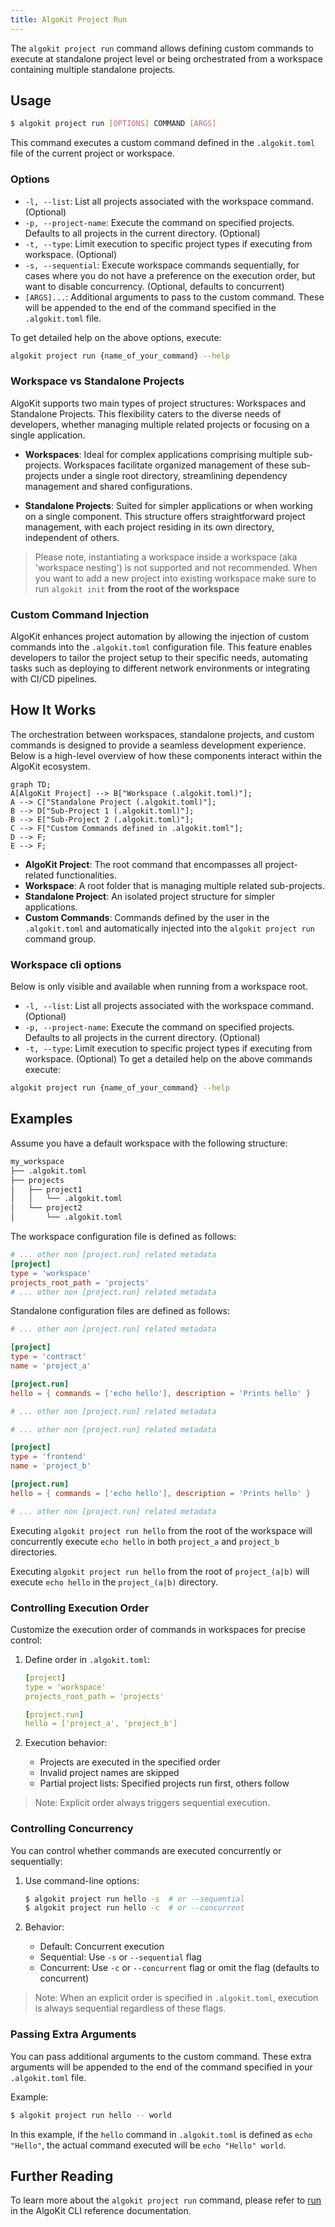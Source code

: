 ```yaml
---
title: AlgoKit Project Run
---
```


The `algokit project run` command allows defining custom commands to execute at standalone project level or being orchestrated from a workspace containing multiple standalone projects.

## Usage

```sh
$ algokit project run [OPTIONS] COMMAND [ARGS]
```

This command executes a custom command defined in the `.algokit.toml` file of the current project or workspace.

### Options

- `-l, --list`: List all projects associated with the workspace command. (Optional)
- `-p, --project-name`: Execute the command on specified projects. Defaults to all projects in the current directory. (Optional)
- `-t, --type`: Limit execution to specific project types if executing from workspace. (Optional)
- `-s, --sequential`: Execute workspace commands sequentially, for cases where you do not have a preference on the execution order, but want to disable concurrency. (Optional, defaults to concurrent)
- `[ARGS]...`: Additional arguments to pass to the custom command. These will be appended to the end of the command specified in the `.algokit.toml` file.

To get detailed help on the above options, execute:

```bash
algokit project run {name_of_your_command} --help
```

### Workspace vs Standalone Projects

AlgoKit supports two main types of project structures: Workspaces and Standalone Projects. This flexibility caters to the diverse needs of developers, whether managing multiple related projects or focusing on a single application.

- **Workspaces**: Ideal for complex applications comprising multiple sub-projects. Workspaces facilitate organized management of these sub-projects under a single root directory, streamlining dependency management and shared configurations.

- **Standalone Projects**: Suited for simpler applications or when working on a single component. This structure offers straightforward project management, with each project residing in its own directory, independent of others.

> Please note, instantiating a workspace inside a workspace (aka 'workspace nesting') is not supported and not recommended. When you want to add a new project into existing workspace make sure to run `algokit init` **from the root of the workspace**

### Custom Command Injection

AlgoKit enhances project automation by allowing the injection of custom commands into the `.algokit.toml` configuration file. This feature enables developers to tailor the project setup to their specific needs, automating tasks such as deploying to different network environments or integrating with CI/CD pipelines.

## How It Works

The orchestration between workspaces, standalone projects, and custom commands is designed to provide a seamless development experience. Below is a high-level overview of how these components interact within the AlgoKit ecosystem.

```mermaid
graph TD;
A[AlgoKit Project] --> B["Workspace (.algokit.toml)"];
A --> C["Standalone Project (.algokit.toml)"];
B --> D["Sub-Project 1 (.algokit.toml)"];
B --> E["Sub-Project 2 (.algokit.toml)"];
C --> F["Custom Commands defined in .algokit.toml"];
D --> F;
E --> F;
```

- **AlgoKit Project**: The root command that encompasses all project-related functionalities.
- **Workspace**: A root folder that is managing multiple related sub-projects.
- **Standalone Project**: An isolated project structure for simpler applications.
- **Custom Commands**: Commands defined by the user in the `.algokit.toml` and automatically injected into the `algokit project run` command group.

### Workspace cli options

Below is only visible and available when running from a workspace root.

- `-l, --list`: List all projects associated with the workspace command. (Optional)
- `-p, --project-name`: Execute the command on specified projects. Defaults to all projects in the current directory. (Optional)
- `-t, --type`: Limit execution to specific project types if executing from workspace. (Optional)
  To get a detailed help on the above commands execute:

```bash
algokit project run {name_of_your_command} --help
```

## Examples

Assume you have a default workspace with the following structure:

```bash
my_workspace
├── .algokit.toml
├── projects
│   ├── project1
│   │   └── .algokit.toml
│   └── project2
│       └── .algokit.toml
```

The workspace configuration file is defined as follows:

```toml
# ... other non [project.run] related metadata
[project]
type = 'workspace'
projects_root_path = 'projects'
# ... other non [project.run] related metadata
```

Standalone configuration files are defined as follows:

```toml
# ... other non [project.run] related metadata

[project]
type = 'contract'
name = 'project_a'

[project.run]
hello = { commands = ['echo hello'], description = 'Prints hello' }

# ... other non [project.run] related metadata
```

```toml
# ... other non [project.run] related metadata

[project]
type = 'frontend'
name = 'project_b'

[project.run]
hello = { commands = ['echo hello'], description = 'Prints hello' }

# ... other non [project.run] related metadata
```

Executing `algokit project run hello` from the root of the workspace will concurrently execute `echo hello` in both `project_a` and `project_b` directories.

Executing `algokit project run hello` from the root of `project_(a|b)` will execute `echo hello` in the `project_(a|b)` directory.

### Controlling Execution Order

Customize the execution order of commands in workspaces for precise control:

1. Define order in `.algokit.toml`:

   ```yaml
   [project]
   type = 'workspace'
   projects_root_path = 'projects'

   [project.run]
   hello = ['project_a', 'project_b']
   ```

2. Execution behavior:
   - Projects are executed in the specified order
   - Invalid project names are skipped
   - Partial project lists: Specified projects run first, others follow

> Note: Explicit order always triggers sequential execution.

### Controlling Concurrency

You can control whether commands are executed concurrently or sequentially:

1. Use command-line options:

   ```sh
   $ algokit project run hello -s  # or --sequential
   $ algokit project run hello -c  # or --concurrent
   ```

2. Behavior:
   - Default: Concurrent execution
   - Sequential: Use `-s` or `--sequential` flag
   - Concurrent: Use `-c` or `--concurrent` flag or omit the flag (defaults to concurrent)

> Note: When an explicit order is specified in `.algokit.toml`, execution is always sequential regardless of these flags.

### Passing Extra Arguments

You can pass additional arguments to the custom command. These extra arguments will be appended to the end of the command specified in your `.algokit.toml` file.

Example:

```sh
$ algokit project run hello -- world
```

In this example, if the `hello` command in `.algokit.toml` is defined as `echo "Hello"`, the actual command executed will be `echo "Hello" world`.

## Further Reading

To learn more about the `algokit project run` command, please refer to [run](/reference/algokit-cli/#run) in the AlgoKit CLI reference documentation.
